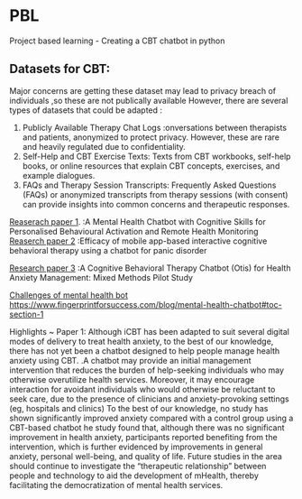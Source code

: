 # PBL
Project based learning - Creating a CBT chatbot in python
## Datasets for CBT:
Major concerns are getting these dataset may lead to privacy breach of individuals ,so these are not publically available
However, there are several types of datasets that could be adapted :
1. Publicly Available Therapy Chat Logs :onversations between therapists and patients, anonymized to protect privacy. However, these are rare and heavily regulated due to confidentiality.
2. Self-Help and CBT Exercise Texts: Texts from CBT workbooks, self-help books, or online resources that explain CBT concepts, exercises, and example dialogues.
3. FAQs and Therapy Session Transcripts: Frequently Asked Questions (FAQs) or anonymized transcripts from therapy sessions (with consent) can provide insights into common concerns and therapeutic responses.

[Reaserach paper 1](https://www.ncbi.nlm.nih.gov/pmc/articles/PMC9586257/). :A Mental Health Chatbot with Cognitive Skills for Personalised Behavioural Activation and Remote Health Monitoring
[Reaserch paper 2](https://pubmed.ncbi.nlm.nih.gov/32446158/) :Efficacy of mobile app-based interactive cognitive behavioral therapy using a chatbot for panic disorder

[Research paper 3](https://www.ncbi.nlm.nih.gov/pmc/articles/PMC9586257/) :A Cognitive Behavioral Therapy Chatbot (Otis) for Health Anxiety Management: Mixed Methods Pilot Study

[Challenges of mental health bot](https://www.npr.org/sections/health-shots/2023/01/19/1147081115/therapy-by-chatbot-the-promise-and-challenges-in-using-ai-for-mental-health)
https://www.fingerprintforsuccess.com/blog/mental-health-chatbot#toc-section-1

Highlights ~ Paper 1:
Although iCBT has been adapted to suit several digital modes of delivery to treat health anxiety, to the best of our knowledge, there has not yet been a chatbot designed to help people manage health anxiety using CBT.
.A chatbot may provide an initial management intervention that reduces the burden of help-seeking individuals who may otherwise overutilize health services. Moreover, it may encourage interaction for avoidant individuals who would otherwise be reluctant to seek care, due to the presence of clinicians and anxiety-provoking settings (eg, hospitals and clinics)
To the best of our knowledge, no study has shown significantly improved anxiety compared with a control group using a CBT-based chatbot
he study found that, although there was no significant improvement in health anxiety, participants reported benefiting from the intervention, which is further evidenced by improvements in general anxiety, personal well-being, and quality of life. 
Future studies in the area should continue to investigate the “therapeutic relationship” between people and technology to aid the development of mHealth, thereby facilitating the democratization of mental health services.
